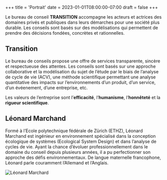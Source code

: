 +++
title = 'Portrait'
date = 2023-01-01T08:00:00-07:00
draft = false
+++

Le bureau de conseil **TRANSITION** accompagne les acteurs et actrices des domaines privés et publiques dans leurs démarches pour une société plus durable. Les conseils sont basés sur des modélisations qui permettent de prendre des décisions fondées, concrètes et rationnelles.

## Transition
Le bureau de conseils propose une offre de services transparente, sincère et respectueuse des attentes. Les conseils sont basés sur une approche collaborative et la modélisation du sujet de l’étude par le biais de l’analyse de cycle de vie (ACV), une méthode scientifique permettant une analyse quantitative des impacts sur l’environnements d’un produit, d’un service, d’un évéenement, d’une entreprise, etc.

Les valeurs de l’entreprise sont l’**efficacité**, l’**humanisme**, l’**honnêteté** et la **rigueur scientifique**.

## Léonard Marchand
Formé à l’Ecole polytechnique fédérale de Zürich (ETHZ), Léonard Marchand est ingénieur en environnement spécialisé dans la conception écologique de systèmes (Ecological System Design) et dans l’analyse de cycles de vie. Ayant la chance d’évoluer professionnellement dans le domaine du conseil depuis plusieurs années, il a pu perfectionner son approche des défis environnementaux. De langue maternelle francophone, Léonard parle couramment l’Allemand et l’Anglais.

![Léonard Marchard](/04ad59ec-bf08-4ecb-a727-b702ca01a5a4.jpg)